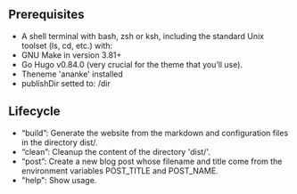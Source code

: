 ## Prerequisites ##
- A shell terminal with bash, zsh or ksh, including the standard Unix toolset (ls, cd, etc.) with:
- GNU Make in version 3.81+
- Go Hugo v0.84.0 (very crucial for the theme that you’ll use).
- Theneme 'ananke' installed
- publishDir setted to: /dir

## Lifecycle ##
- “build”: Generate the website from the markdown and configuration files in the directory dist/.
- “clean”: Cleanup the content of the directory 'dist/'.
- “post”: Create a new blog post whose filename and title come from the environment variables POST_TITLE and POST_NAME.
- "help": Show usage.
